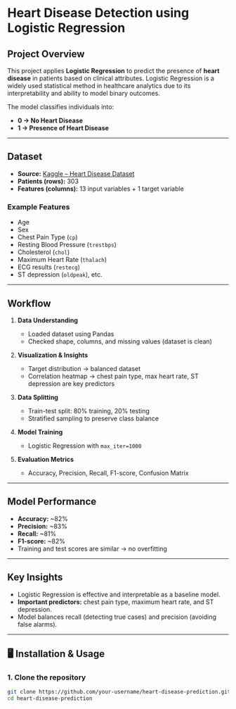 # Heart Disease Detection using Logistic Regression

## Project Overview
This project applies **Logistic Regression** to predict the presence of **heart disease** in patients based on clinical attributes. Logistic Regression is a widely used statistical method in healthcare analytics due to its interpretability and ability to model binary outcomes.

The model classifies individuals into:
- **0 → No Heart Disease**
- **1 → Presence of Heart Disease**

---

## Dataset
- **Source:** [Kaggle – Heart Disease Dataset](https://www.kaggle.com/code/prasenjitsharma/beginner-heart-disease-prediction/input?select=heart.csv)  
- **Patients (rows):** 303  
- **Features (columns):** 13 input variables + 1 target variable  

### Example Features
- Age  
- Sex  
- Chest Pain Type (`cp`)  
- Resting Blood Pressure (`trestbps`)  
- Cholesterol (`chol`)  
- Maximum Heart Rate (`thalach`)  
- ECG results (`restecg`)  
- ST depression (`oldpeak`), etc.  

---

##  Workflow
1. **Data Understanding**  
   - Loaded dataset using Pandas  
   - Checked shape, columns, and missing values (dataset is clean)  

2. **Visualization & Insights**  
   - Target distribution → balanced dataset  
   - Correlation heatmap → chest pain type, max heart rate, ST depression are key predictors  

3. **Data Splitting**  
   - Train-test split: 80% training, 20% testing  
   - Stratified sampling to preserve class balance  

4. **Model Training**  
   - Logistic Regression with `max_iter=1000`  

5. **Evaluation Metrics**  
   - Accuracy, Precision, Recall, F1-score, Confusion Matrix  

---

##  Model Performance
- **Accuracy:** ~82%  
- **Precision:** ~83%  
- **Recall:** ~81%  
- **F1-score:** ~82%  
- Training and test scores are similar → no overfitting  

---

##  Key Insights
- Logistic Regression is effective and interpretable as a baseline model.  
- **Important predictors:** chest pain type, maximum heart rate, and ST depression.  
- Model balances recall (detecting true cases) and precision (avoiding false alarms).  

---

## 🖥️ Installation & Usage

### 1. Clone the repository
```bash
git clone https://github.com/your-username/heart-disease-prediction.git
cd heart-disease-prediction
